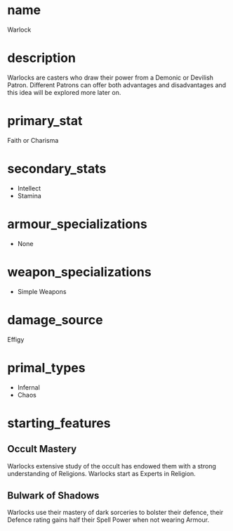 # name
Warlock
# description
Warlocks are casters who draw their power from a Demonic or Devilish Patron. Different Patrons can offer both advantages and disadvantages and this idea will be explored more later on.
# primary_stat
Faith or Charisma
# secondary_stats
- Intellect
- Stamina
# armour_specializations
- None
# weapon_specializations
- Simple Weapons
# damage_source
Effigy
# primal_types
- Infernal
- Chaos

# starting_features

## Occult Mastery
Warlocks extensive study of the occult has endowed them with a strong understanding of Religions. Warlocks start as Experts in Religion. 
## Bulwark of Shadows
Warlocks use their mastery of dark sorceries to bolster their defence, their Defence rating gains half their Spell Power when not wearing Armour. 

